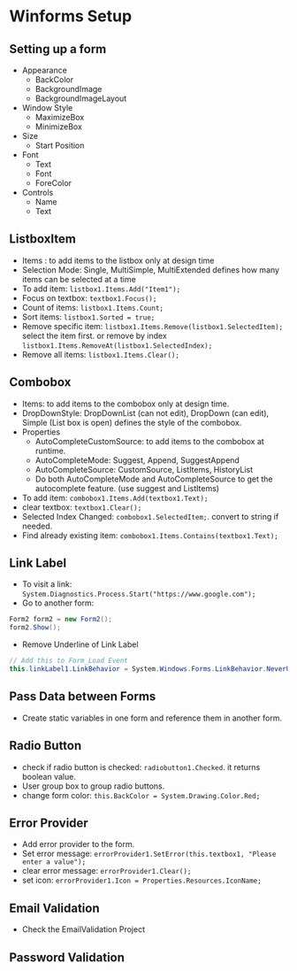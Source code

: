 # Winforms Setup

## Setting up a form

- Appearance
  - BackColor
  - BackgroundImage
  - BackgroundImageLayout
- Window Style
  - MaximizeBox
  - MinimizeBox
- Size
  - Start Position
- Font
  - Text
  - Font
  - ForeColor
- Controls
  - Name
  - Text

## ListboxItem

- Items : to add items to the listbox only at design time
- Selection Mode: Single, MultiSimple, MultiExtended defines how many items can be selected at a time
- To add item: `listbox1.Items.Add("Item1");`
- Focus on textbox: `textbox1.Focus();`
- Count of items: `listbox1.Items.Count;`
- Sort items: `listbox1.Sorted = true;`
- Remove specific item: `listbox1.Items.Remove(listbox1.SelectedItem);` select the item first. or remove by index `listbox1.Items.RemoveAt(listbox1.SelectedIndex);`
- Remove all items: `listbox1.Items.Clear();`

## Combobox

- Items: to add items to the combobox only at design time.
- DropDownStyle: DropDownList (can not edit), DropDown (can edit), Simple (List box is open) defines the style of the combobox.
- Properties
  - AutoCompleteCustomSource: to add items to the combobox at runtime.
  - AutoCompleteMode: Suggest, Append, SuggestAppend
  - AutoCompleteSource: CustomSource, ListItems, HistoryList
  - Do both AutoCompleteMode and AutoCompleteSource to get the autocomplete feature. (use suggest and ListItems)
- To add item: `combobox1.Items.Add(textbox1.Text);`
- clear textbox: `textbox1.Clear();`
- Selected Index Changed: `combobox1.SelectedItem;`. convert to string if needed.
- Find already existing item: `combobox1.Items.Contains(textbox1.Text);`

## Link Label

- To visit a link: `System.Diagnostics.Process.Start("https://www.google.com");`
- Go to another form:

```csharp
Form2 form2 = new Form2();
form2.Show();
```

- Remove Underline of Link Label

```csharp
// Add this to Form_Load Event
this.linkLabel1.LinkBehavior = System.Windows.Forms.LinkBehavior.NeverUnderline;
```

## Pass Data between Forms

- Create static variables in one form and reference them in another form.

## Radio Button

- check if radio button is checked: `radiobutton1.Checked`. it returns boolean value.
- User group box to group radio buttons.
- change form color: `this.BackColor = System.Drawing.Color.Red;`

## Error Provider

- Add error provider to the form.
- Set error message: `errorProvider1.SetError(this.textbox1, "Please enter a value");`
- clear error message: `errorProvider1.Clear();`
- set icon: `errorProvider1.Icon = Properties.Resources.IconName;`

## Email Validation

- Check the EmailValidation Project

## Password Validation
